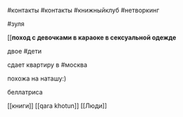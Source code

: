 #контакты 
#контакты #книжныйклуб  #нетворкинг 


#зуля

[[**поход с девочками в караоке в сексуальной одежде**


двое #дети

сдает квартиру в #москва

похожа на наташу:)

беллатриса

[[книги]]
[[qara khotun]]
[[Люди]]